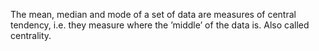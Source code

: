 The mean, median and mode of a set of data are measures of central
tendency, i.e. they measure where the ’middle’ of the data is. Also
called centrality.
